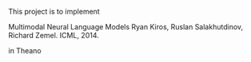 This project is to implement 

Multimodal Neural Language Models
Ryan Kiros, Ruslan Salakhutdinov, Richard Zemel. ICML, 2014. 

in Theano
